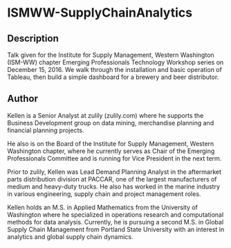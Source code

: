 # ISMWW-SupplyChainAnalytics

## Description
Talk given for the Institute for Supply Management, Western Washington (ISM-WW) chapter Emerging Professionals Technology Workshop series on December 15, 2016. We walk through the installation and basic operation of Tableau, then build a simple dashboard for a brewery and beer distributor.


## Author
Kellen is a Senior Analyst at zulily (zulily.com) where he supports the Business Development group on data mining, merchandise planning and financial planning projects.

He also is on the Board of the Institute for Supply Management, Western Washington chapter, where he currently serves as Chair of the Emerging Professionals Committee and is running for Vice President in the next term.

Prior to zulily, Kellen was Lead Demand Planning Analyst in the aftermarket parts distribution division at PACCAR, one of the largest manufacturers of medium and heavy-duty trucks. He also has worked in the marine industry in various engineering, supply chain and project management roles.

Kellen holds an M.S. in Applied Mathematics from the University of Washington where he specialized in operations research and computational methods for data analysis. Currently, he is pursuing a second M.S. in Global Supply Chain Management from Portland State University with an interest in analytics and global supply chain dynamics.
